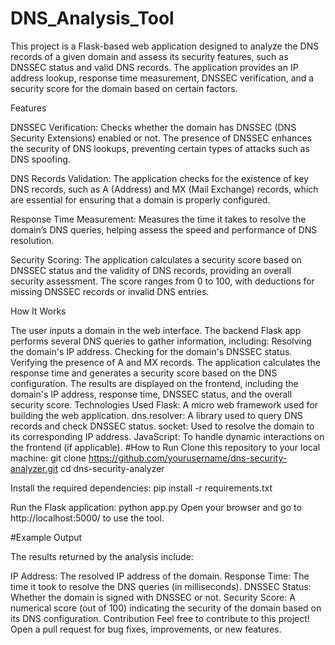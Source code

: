 # DNS_Analysis_Tool
This project is a Flask-based web application designed to analyze the DNS records of a given domain and assess its security features, such as DNSSEC status and valid DNS records. The application provides an IP address lookup, response time measurement, DNSSEC verification, and a security score for the domain based on certain factors.

Features

DNSSEC Verification: Checks whether the domain has DNSSEC (DNS Security Extensions) enabled or not. The presence of DNSSEC enhances the security of DNS lookups, preventing certain types of attacks such as DNS spoofing.

DNS Records Validation: The application checks for the existence of key DNS records, such as A (Address) and MX (Mail Exchange) records, which are essential for ensuring that a domain is properly configured.

Response Time Measurement: Measures the time it takes to resolve the domain’s DNS queries, helping assess the speed and performance of DNS resolution.

Security Scoring: The application calculates a security score based on DNSSEC status and the validity of DNS records, providing an overall security assessment. The score ranges from 0 to 100, with deductions for missing DNSSEC records or invalid DNS entries.

How It Works

The user inputs a domain in the web interface.
The backend Flask app performs several DNS queries to gather information, including:
Resolving the domain's IP address.
Checking for the domain's DNSSEC status.
Verifying the presence of A and MX records.
The application calculates the response time and generates a security score based on the DNS configuration.
The results are displayed on the frontend, including the domain's IP address, response time, DNSSEC status, and the overall security score.
Technologies Used
Flask: A micro web framework used for building the web application.
dns.resolver: A library used to query DNS records and check DNSSEC status.
socket: Used to resolve the domain to its corresponding IP address.
JavaScript: To handle dynamic interactions on the frontend (if applicable).
#How to Run
Clone this repository to your local machine:
git clone https://github.com/yourusername/dns-security-analyzer.git
cd dns-security-analyzer

Install the required dependencies:
pip install -r requirements.txt

Run the Flask application:
python app.py
Open your browser and go to http://localhost:5000/ to use the tool.

#Example Output

The results returned by the analysis include:

IP Address: The resolved IP address of the domain.
Response Time: The time it took to resolve the DNS queries (in milliseconds).
DNSSEC Status: Whether the domain is signed with DNSSEC or not.
Security Score: A numerical score (out of 100) indicating the security of the domain based on its DNS configuration.
Contribution
Feel free to contribute to this project! Open a pull request for bug fixes, improvements, or new features.
